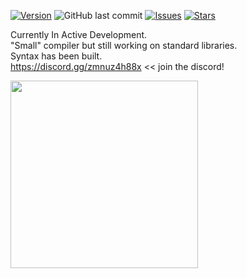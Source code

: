 [![Version](https://img.shields.io/badge/ORCatCompiler‑VER-1.8‑Beta-blue)](https://github.com/MikaLorielle/Orcat-Lang)
![GitHub last commit](https://img.shields.io/github/last-commit/MikaLorielle/Orcat-lang)
[![Issues](https://img.shields.io/github/issues/MikaLorielle/Orcat-Lang.svg)](https://github.com/MikaLorielle/Orcat-Lang/issues)
[![Stars](https://img.shields.io/github/stars/MikaLorielle/Orcat-Lang.svg?style=social)](https://github.com/MikaLorielle/Orcat-Lang/stargazers)

Currently In Active Development.</br>
"Small" compiler but still working on standard libraries. </br>
Syntax has been built.</br>
https://discord.gg/zmnuz4h88x << join the discord!</br>
<!-- <img src="https://github.com/user-attachments/assets/6d6430fc-0add-4efb-9693-37466af5d7cf" width="300"/> -->
<!-- <img src="https://github.com/user-attachments/assets/ea6a395c-a442-4f70-b163-2bb42841634c" width="300"/> -->
<img src="https://github.com/user-attachments/assets/02dfcb6a-84e6-4954-b9a8-e911f462359f" width="300"/> <!-- icon -->

<!-- ![Orcat](https://github.com/user-attachments/assets/02dfcb6a-84e6-4954-b9a8-e911f462359f) -->
